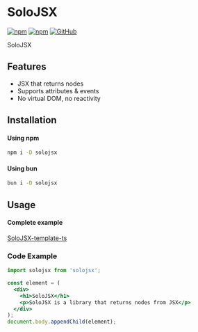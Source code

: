 # SoloJSX

[![npm](https://img.shields.io/npm/v/solojsx)](https://www.npmjs.com/package/solojsx)
[![npm](https://img.shields.io/npm/dm/solojsx)](https://www.npmjs.com/package/solojsx)
[![GitHub](https://img.shields.io/github/license/eekelof/solojsx)](https://github.com/git/git-scm.com/blob/main/MIT-LICENSE.txt)

SoloJSX

## Features
- JSX that returns nodes
- Supports attributes & events
- No virtual DOM, no reactivity

## Installation

#### Using npm
```bash
npm i -D solojsx
```

#### Using bun
```bash
bun i -D solojsx
```

## Usage
#### Complete example
[SoloJSX-template-ts](https://github.com/eekelof/SoloJSX-template-ts)

### Code Example
```jsx  
import solojsx from 'solojsx';

const element = (
  <div>
    <h1>SoloJSX</h1>
    <p>SoloJSX is a library that returns nodes from JSX</p>
  </div>
);
document.body.appendChild(element);
```

